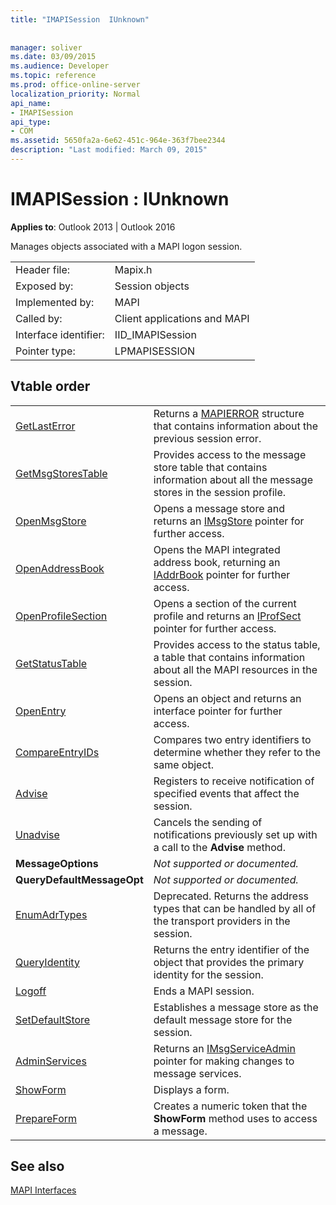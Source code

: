 ```yaml
---
title: "IMAPISession  IUnknown"
 
 
manager: soliver
ms.date: 03/09/2015
ms.audience: Developer
ms.topic: reference
ms.prod: office-online-server
localization_priority: Normal
api_name:
- IMAPISession
api_type:
- COM
ms.assetid: 5650fa2a-6e62-451c-964e-363f7bee2344
description: "Last modified: March 09, 2015"
---
```


# IMAPISession : IUnknown

  
  
**Applies to**: Outlook 2013 | Outlook 2016 
  
Manages objects associated with a MAPI logon session.
  
|||
|:-----|:-----|
|Header file:  <br/> |Mapix.h  <br/> |
|Exposed by:  <br/> |Session objects  <br/> |
|Implemented by:  <br/> |MAPI  <br/> |
|Called by:  <br/> |Client applications and MAPI  <br/> |
|Interface identifier:  <br/> |IID_IMAPISession  <br/> |
|Pointer type:  <br/> |LPMAPISESSION  <br/> |
   
## Vtable order

|||
|:-----|:-----|
|[GetLastError](imapisession-getlasterror.md) <br/> |Returns a [MAPIERROR](mapierror.md) structure that contains information about the previous session error.  <br/> |
|[GetMsgStoresTable](imapisession-getmsgstorestable.md) <br/> |Provides access to the message store table that contains information about all the message stores in the session profile.  <br/> |
|[OpenMsgStore](imapisession-openmsgstore.md) <br/> |Opens a message store and returns an [IMsgStore](imsgstoreimapiprop.md) pointer for further access.  <br/> |
|[OpenAddressBook](imapisession-openaddressbook.md) <br/> |Opens the MAPI integrated address book, returning an [IAddrBook](iaddrbookimapiprop.md) pointer for further access.  <br/> |
|[OpenProfileSection](imapisession-openprofilesection.md) <br/> |Opens a section of the current profile and returns an [IProfSect](iprofsectimapiprop.md) pointer for further access.  <br/> |
|[GetStatusTable](imapisession-getstatustable.md) <br/> |Provides access to the status table, a table that contains information about all the MAPI resources in the session.  <br/> |
|[OpenEntry](imapisession-openentry.md) <br/> |Opens an object and returns an interface pointer for further access.  <br/> |
|[CompareEntryIDs](imapisession-compareentryids.md) <br/> |Compares two entry identifiers to determine whether they refer to the same object.  <br/> |
|[Advise](imapisession-advise.md) <br/> |Registers to receive notification of specified events that affect the session.  <br/> |
|[Unadvise](imapisession-unadvise.md) <br/> |Cancels the sending of notifications previously set up with a call to the **Advise** method.  <br/> |
|**MessageOptions** <br/> | *Not supported or documented.*  <br/> |
|**QueryDefaultMessageOpt** <br/> | *Not supported or documented.*  <br/> |
|[EnumAdrTypes](imapisession-enumadrtypes.md) <br/> |Deprecated. Returns the address types that can be handled by all of the transport providers in the session.  <br/> |
|[QueryIdentity](imapisession-queryidentity.md) <br/> |Returns the entry identifier of the object that provides the primary identity for the session.  <br/> |
|[Logoff](imapisession-logoff.md) <br/> |Ends a MAPI session.  <br/> |
|[SetDefaultStore](imapisession-setdefaultstore.md) <br/> |Establishes a message store as the default message store for the session.  <br/> |
|[AdminServices](imapisession-adminservices.md) <br/> |Returns an [IMsgServiceAdmin](imsgserviceadminiunknown.md) pointer for making changes to message services.  <br/> |
|[ShowForm](imapisession-showform.md) <br/> |Displays a form.  <br/> |
|[PrepareForm](imapisession-prepareform.md) <br/> |Creates a numeric token that the **ShowForm** method uses to access a message.  <br/> |
   
## See also



[MAPI Interfaces](mapi-interfaces.md)

